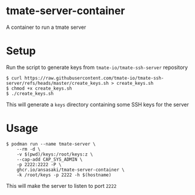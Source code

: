 # tmate-server-container
A container to run a tmate server

# Setup
Run the script to generate keys from `tmate-io/tmate-ssh-server` repository

```
$ curl https://raw.githubusercontent.com/tmate-io/tmate-ssh-server/refs/heads/master/create_keys.sh > create_keys.sh
$ chmod +x create_keys.sh
$ ./create_keys.sh
```

This will generate a `keys` directory containing some SSH keys for the server

# Usage
```
$ podman run --name tmate-server \
    --rm -d \
    -v $(pwd)/keys:/root/keys:z \
    --cap-add CAP_SYS_ADMIN \
    -p 2222:2222 -P \
    ghcr.io/ansasaki/tmate-server-container \
    -k /root/keys -p 2222 -h $(hostname)
```

This will make the server to listen to port `2222`
